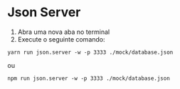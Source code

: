 # Json Server

1. Abra uma nova aba no terminal
2. Execute o seguinte comando:
  ```
  yarn run json.server -w -p 3333 ./mock/database.json
  ```
  ou
  ```
  npm run json.server -w -p 3333 ./mock/database.json
  ```